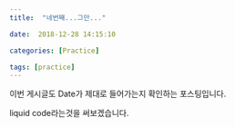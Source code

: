 ```yaml
---
title:  "네번째...그만..."

date:  2018-12-28 14:15:10 

categories: [Practice]

tags: [practice]
---
```




이번 게시글도 Date가 제대로 들어가는지 확인하는 포스팅입니다.

liquid code라는것을 써보겠습니다.
